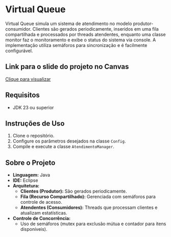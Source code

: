 # Virtual Queue

Virtual Queue simula um sistema de atendimento no modelo produtor-consumidor. Clientes são gerados periodicamente, inseridos em uma fila compartilhada e processados por threads atendentes, enquanto uma classe monitor faz o monitoramento e exibe o status do sistema via console. A implementação utiliza semáforos para sincronização e é facilmente configurável.

## Link para o slide do projeto no Canvas
[Clique para visualizar ](https://www.canva.com/design/DAGhkT8IhoM/EwYIfwPPuHAu2qwZ0txnaA/edit?utm_content=DAGhkT8IhoM&utm_campaign=designshare&utm_medium=link2&utm_source=sharebutton)

## Requisitos
- JDK 23 ou superior

## Instruções de Uso
1. Clone o repositório.
2. Configure os parâmetros desejados na classe `Config`.
3. Compile e execute a classe `AtendimentoManager`.

## Sobre o Projeto
- **Linguagem:** Java
- **IDE:** Eclipse
- **Arquitetura:**  
  - **Clientes (Produtor):** São gerados periodicamente.
  - **Fila (Recurso Compartilhado):** Gerenciada com semáforos para controle de acesso.
  - **Atendentes (Consumidores):** Threads que processam clientes e atualizam estatísticas.
- **Controle de Concorrência:**  
  - Uso de semáforos (mutex para exclusão mútua e contador para itens disponíveis).
